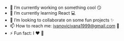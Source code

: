 
- 🔭 I’m currently working on something cool :smirk:
- 🌱 I’m currently learning React :computer:
- 👯 I’m looking to collaborate on some fun projects  :sparkles:
- 📫 How to reach me: ivanovicivana1999@gmail.com  :email:
- ⚡ Fun fact: I :hearts: :dog:

